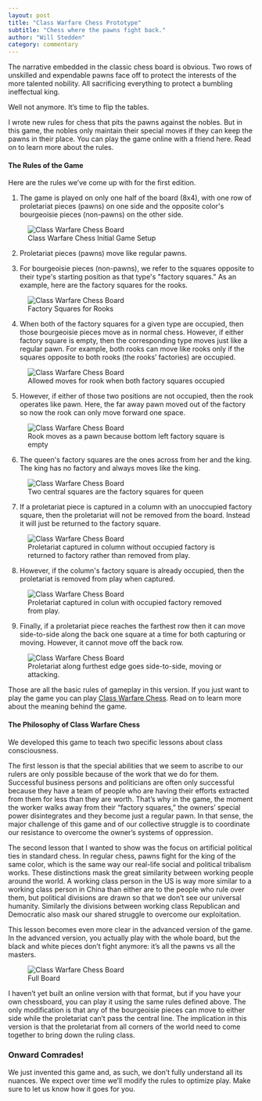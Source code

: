 ```yaml
---
layout: post
title: "Class Warfare Chess Prototype"
subtitle: "Chess where the pawns fight back."
author: "Will Stedden"
category: commentary
---
```



The narrative embedded in the classic chess board is obvious. Two rows of unskilled and expendable pawns face off to protect the interests of the more talented nobility. All sacrificing everything to protect a bumbling ineffectual king.

Well not anymore. It’s time to flip the tables.

I wrote new rules for chess that pits the pawns against the nobles. But in this game, the nobles only maintain their special moves if they can keep the pawns in their place. You can play the game online with a friend here. Read on to learn more about the rules.

#### The Rules of the Game

Here are the rules we’ve come up with for the first edition.

1. The game is played on only one half of the board (8x4), with one row of proletariat pieces (pawns) on one side and the opposite color's bourgeoisie pieces (non-pawns) on the other side.

<figure>
  <img alt="Class Warfare Chess Board" src="/assets/images/2021/chess1.png" />
  <figcaption>
    Class Warfare Chess Initial Game Setup
  </figcaption>
</figure>


2. Proletariat pieces (pawns) move like regular pawns.

3. For bourgeoisie pieces (non-pawns), we refer to the squares opposite to their type's starting position as that type's "factory squares." As an example, here are the factory squares for the rooks.


<figure>
  <img alt="Class Warfare Chess Board" src="/assets/images/2021/chess2.png" />
  <figcaption>
    Factory Squares for Rooks
  </figcaption>
</figure>


4. When both of the factory squares for a given type are occupied, then those bourgeoisie pieces move as in normal chess. However, if either factory square is empty, then the corresponding type moves just like a regular pawn. For example, both rooks can move like rooks only if the squares opposite to both rooks (the rooks’ factories) are occupied.

<figure>
  <img alt="Class Warfare Chess Board" src="/assets/images/2021/chess3.png" />
  <figcaption>
    Allowed moves for rook when both factory squares occupied
  </figcaption>
</figure>

5. However, if either of those two positions are not occupied, then the rook operates like pawn. Here, the far away pawn moved out of the factory so now the rook can only move forward one space.

<figure>
  <img alt="Class Warfare Chess Board" src="/assets/images/2021/chess4.png" />
  <figcaption>
    Rook moves as a pawn because bottom left factory square is empty
  </figcaption>
</figure>

6. The queen's factory squares are the ones across from her and the king. The king has no factory and always moves like the king.

<figure>
  <img alt="Class Warfare Chess Board" src="/assets/images/2021/chess5.png" />
  <figcaption>
    Two central squares are the factory squares for queen
  </figcaption>
</figure>


7. If a proletariat piece is captured in a column with an unoccupied factory square, then the proletariat will not be removed from the board. Instead it will just be returned to the factory square.

<figure>
  <img alt="Class Warfare Chess Board" src="/assets/images/2021/chess6.gif" />
  <figcaption>
    Proletariat captured in column without occupied factory is returned to factory rather than removed from play.
  </figcaption>
</figure>


8. However, if the column's factory square is already occupied, then the proletariat is removed from play when captured.

<figure>
  <img alt="Class Warfare Chess Board" src="/assets/images/2021/chess7.gif" />
  <figcaption>
    Proletariat captured in colun with occupied factory removed from play.
  </figcaption>
</figure>


9. Finally, if a proletariat piece reaches the farthest row then it can move side-to-side along the back one square at a time for both capturing or moving. However, it cannot move off the back row.

<figure>
  <img alt="Class Warfare Chess Board" src="/assets/images/2021/chess8.gif" />
  <figcaption>
    Proletariat along furthest edge goes side-to-side, moving or attacking.
  </figcaption>
</figure>


Those are all the basic rules of gameplay in this version. If you just want to play the game you can play [Class Warfare Chess](https://bonkerfield.org/chess.html). Read on to learn more about the meaning behind the game.

#### The Philosophy of Class Warfare Chess

We developed this game to teach two specific lessons about class consciousness.

The first lesson is that the special abilities that we seem to ascribe to our rulers are only possible because of the work that we do for them. Successful business persons and politicians are often only successful because they have a team of people who are having their efforts extracted from them for less than they are worth. That’s why in the game, the moment the worker walks away from their “factory squares,” the owners’ special power disintegrates and they become just a regular pawn. In that sense, the major challenge of this game and of our collective struggle is to coordinate our resistance to overcome the owner’s systems of oppression.

The second lesson that I wanted to show was the focus on artificial political ties in standard chess. In regular chess, pawns fight for the king of the same color, which is the same way our real-life social and political tribalism works. These distinctions mask the great similarity between working people around the world. A working class person in the US is way more similar to a working class person in China than either are to the people who rule over them, but political divisions are drawn so that we don’t see our universal humanity. Similarly the divisions between working class Republican and Democratic also mask our shared struggle to overcome our exploitation.

This lesson becomes even more clear in the advanced version of the game. In the advanced version, you actually play with the whole board, but the black and white pieces don’t fight anymore: it’s all the pawns vs all the masters.

<figure>
  <img alt="Class Warfare Chess Board" src="/assets/images/2021/chess9.jpeg" />
  <figcaption>
    Full Board
  </figcaption>
</figure>

I haven’t yet built an online version with that format, but if you have your own chessboard, you can play it using the same rules defined above. The only modification is that any of the bourgeoisie pieces can move to either side while the proletariat can’t pass the central line. The implication in this version is that the proletariat from all corners of the world need to come together to bring down the ruling class.

### Onward Comrades!

We just invented this game and, as such, we don’t fully understand all its nuances. We expect over time we’ll modify the rules to optimize play. Make sure to let us know how it goes for you.